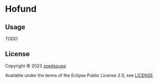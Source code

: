 # Hofund

## Usage

_TODO_

## License

Copyright © 2023 [zoedsoupe](https://github.com/zoedsoupe)

Available under the terms of the Eclipse Public License 2.0, see [LICENSE](./LICENSE)
